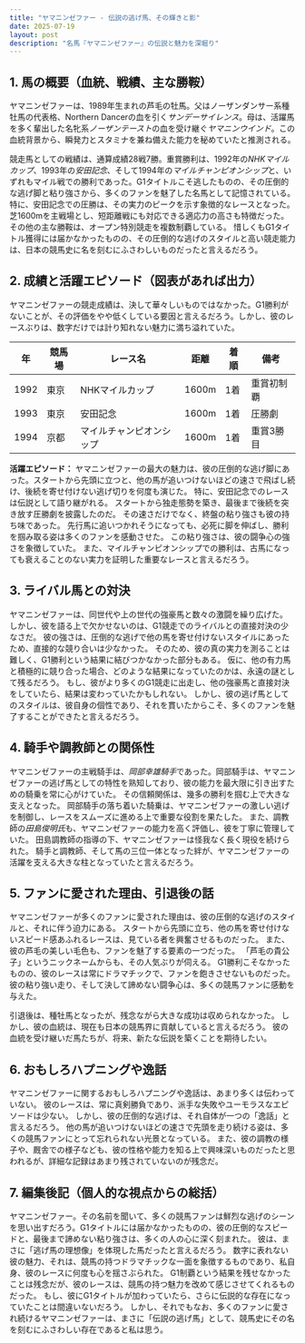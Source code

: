 ```yaml
---
title: "ヤマニンゼファー - 伝説の逃げ馬、その輝きと影"
date: 2025-07-19
layout: post
description: "名馬『ヤマニンゼファー』の伝説と魅力を深堀り"
---
```


## 1. 馬の概要（血統、戦績、主な勝鞍）

ヤマニンゼファーは、1989年生まれの芦毛の牡馬。父はノーザンダンサー系種牡馬の代表格、Northern Dancerの血を引く*サンデーサイレンス*。母は、活躍馬を多く輩出した名牝系*ノーザンテースト*の血を受け継ぐ*ヤマニンウインド*。この血統背景から、瞬発力とスタミナを兼ね備えた能力を秘めていたと推測される。

競走馬としての戦績は、通算成績28戦7勝。重賞勝利は、1992年の*NHKマイルカップ*、1993年の*安田記念*、そして1994年の*マイルチャンピオンシップ*と、いずれもマイル戦での勝利であった。G1タイトルこそ逃したものの、その圧倒的な逃げ脚と粘り強さから、多くのファンを魅了した名馬として記憶されている。  特に、安田記念での圧勝は、その実力のピークを示す象徴的なレースとなった。  芝1600mを主戦場とし、短距離戦にも対応できる適応力の高さも特徴だった。  その他の主な勝鞍は、オープン特別競走を複数制覇している。  惜しくもG1タイトル獲得には届かなかったものの、その圧倒的な逃げのスタイルと高い競走能力は、日本の競馬史に名を刻むにふさわしいものだったと言えるだろう。


## 2. 成績と活躍エピソード（図表があれば出力）

ヤマニンゼファーの競走成績は、決して華々しいものではなかった。G1勝利がないことが、その評価をやや低くしている要因と言えるだろう。しかし、彼のレースぶりは、数字だけでは計り知れない魅力に満ち溢れていた。

| 年 | 競馬場 | レース名 | 距離 | 着順 | 備考 |
|---|---|---|---|---|---|
| 1992 | 東京 | NHKマイルカップ | 1600m | 1着 | 重賞初制覇 |
| 1993 | 東京 | 安田記念 | 1600m | 1着 | 圧勝劇 |
| 1994 | 京都 | マイルチャンピオンシップ | 1600m | 1着 | 重賞3勝目 |


**活躍エピソード：** ヤマニンゼファーの最大の魅力は、彼の圧倒的な逃げ脚にあった。スタートから先頭に立つと、他の馬が追いつけないほどの速さで飛ばし続け、後続を寄せ付けない逃げ切りを何度も演じた。  特に、安田記念でのレースは伝説として語り継がれる。  スタートから独走態勢を築き、最後まで後続を突き放す圧勝劇を披露したのだ。 その速さだけでなく、終盤の粘り強さも彼の持ち味であった。  先行馬に追いつかれそうになっても、必死に脚を伸ばし、勝利を掴み取る姿は多くのファンを感動させた。  この粘り強さは、彼の闘争心の強さを象徴していた。  また、マイルチャンピオンシップでの勝利は、古馬になっても衰えることのない実力を証明した重要なレースと言えるだろう。


## 3. ライバル馬との対決

ヤマニンゼファーは、同世代や上の世代の強豪馬と数々の激闘を繰り広げた。  しかし、彼を語る上で欠かせないのは、G1競走でのライバルとの直接対決の少なさだ。  彼の強さは、圧倒的な逃げで他の馬を寄せ付けないスタイルにあったため、直接的な競り合いは少なかった。  そのため、彼の真の実力を測ることは難しく、G1勝利という結果に結びつかなかった部分もある。  仮に、他の有力馬と積極的に競り合った場合、どのような結果になっていたのかは、永遠の謎として残るだろう。  もし、彼がより多くのG1競走に出走し、他の強豪馬と直接対決をしていたら、結果は変わっていたかもしれない。  しかし、彼の逃げ馬としてのスタイルは、彼自身の個性であり、それを貫いたからこそ、多くのファンを魅了することができたと言えるだろう。


## 4. 騎手や調教師との関係性

ヤマニンゼファーの主戦騎手は、*岡部幸雄騎手*であった。岡部騎手は、ヤマニンゼファーの逃げ馬としての特性を熟知しており、彼の能力を最大限に引き出すための騎乗を常に心がけていた。  その信頼関係は、幾多の勝利を掴む上で大きな支えとなった。  岡部騎手の落ち着いた騎乗は、ヤマニンゼファーの激しい逃げを制御し、レースをスムーズに進める上で重要な役割を果たした。  また、調教師の*田島俊明氏*も、ヤマニンゼファーの能力を高く評価し、彼を丁寧に管理していた。  田島調教師の指導の下、ヤマニンゼファーは怪我なく長く現役を続けられた。  騎手と調教師、そして馬の三位一体となった絆が、ヤマニンゼファーの活躍を支える大きな柱となっていたと言えるだろう。


## 5. ファンに愛された理由、引退後の話

ヤマニンゼファーが多くのファンに愛された理由は、彼の圧倒的な逃げのスタイルと、それに伴う迫力にある。  スタートから先頭に立ち、他の馬を寄せ付けないスピード感あふれるレースは、見ている者を興奮させるものだった。  また、彼の芦毛の美しい毛色も、ファンを魅了する要素の一つだった。  「芦毛の貴公子」というニックネームからも、その人気ぶりが伺える。  G1勝利こそなかったものの、彼のレースは常にドラマチックで、ファンを飽きさせないものだった。  彼の粘り強い走り、そして決して諦めない闘争心は、多くの競馬ファンに感動を与えた。

引退後は、種牡馬となったが、残念ながら大きな成功は収められなかった。  しかし、彼の血統は、現在も日本の競馬界に貢献していると言えるだろう。  彼の血統を受け継いだ馬たちが、将来、新たな伝説を築くことを期待したい。


## 6. おもしろハプニングや逸話

ヤマニンゼファーに関するおもしろハプニングや逸話は、あまり多くは伝わっていない。  彼のレースは、常に真剣勝負であり、派手な失敗やユーモラスなエピソードは少ない。  しかし、彼の圧倒的な逃げは、それ自体が一つの「逸話」と言えるだろう。  他の馬が追いつけないほどの速さで先頭を走り続ける姿は、多くの競馬ファンにとって忘れられない光景となっている。  また、彼の調教の様子や、厩舎での様子なども、彼の性格や能力を知る上で興味深いものだったと思われるが、詳細な記録はあまり残されていないのが残念だ。


## 7. 編集後記（個人的な視点からの総括）

ヤマニンゼファー。その名前を聞いて、多くの競馬ファンは鮮烈な逃げのシーンを思い出すだろう。G1タイトルには届かなかったものの、彼の圧倒的なスピードと、最後まで諦めない粘り強さは、多くの人の心に深く刻まれた。  彼は、まさに「逃げ馬の理想像」を体現した馬だったと言えるだろう。  数字に表れない彼の魅力、それは、競馬の持つドラマチックな一面を象徴するものであり、私自身、彼のレースに何度も心を揺さぶられた。  G1制覇という結果を残せなかったことは残念だが、彼のレースは、競馬の持つ魅力を改めて感じさせてくれるものだった。  もし、彼にG1タイトルが加わっていたら、さらに伝説的な存在になっていたことは間違いないだろう。  しかし、それでもなお、多くのファンに愛され続けるヤマニンゼファーは、まさに「伝説の逃げ馬」として、競馬史にその名を刻むにふさわしい存在であると私は思う。
